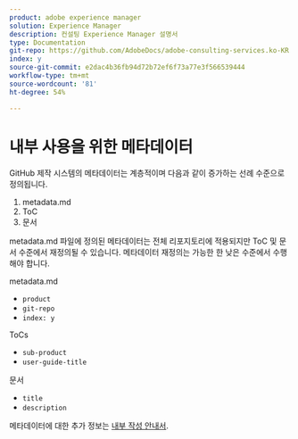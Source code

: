 ```yaml
---
product: adobe experience manager
solution: Experience Manager
description: 컨설팅 Experience Manager 설명서
type: Documentation
git-repo: https://github.com/AdobeDocs/adobe-consulting-services.ko-KR
index: y
source-git-commit: e2dac4b36fb94d72b72ef6f73a77e3f566539444
workflow-type: tm+mt
source-wordcount: '81'
ht-degree: 54%

---
```



# 내부 사용을 위한 메타데이터

GitHub 제작 시스템의 메타데이터는 계층적이며 다음과 같이 증가하는 선례 수준으로 정의됩니다.

1. metadata.md
1. ToC
1. 문서

metadata.md 파일에 정의된 메타데이터는 전체 리포지토리에 적용되지만 ToC 및 문서 수준에서 재정의될 수 있습니다. 메타데이터 재정의는 가능한 한 낮은 수준에서 수행해야 합니다.

metadata.md

* `product`
* `git-repo`
* `index: y`

ToCs

* `sub-product`
* `user-guide-title`

문서

* `title`
* `description`

메타데이터에 대한 추가 정보는 [내부 작성 안내서](https://experienceleague.adobe.com/docs/authoring-guide-exl/using/authoring/metadata.html).
